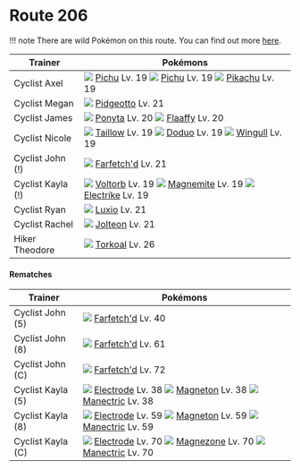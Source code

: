 # Route 206

!!! note
    There are wild Pokémon on this route. You can find out more [here](/wild_pokemon/route_206/).


Trainer                    | Pokémons
---                        | ---
Cyclist Axel               | ![][172]  [Pichu] Lv. 19  ![][172]  [Pichu] Lv. 19  ![][025]  [Pikachu] Lv. 19
Cyclist Megan              | ![][017]  [Pidgeotto] Lv. 21
Cyclist James              | ![][077]  [Ponyta] Lv. 20  ![][180]  [Flaaffy] Lv. 20
Cyclist Nicole             | ![][276]  [Taillow] Lv. 19  ![][084]  [Doduo] Lv. 19  ![][278]  [Wingull] Lv. 19
Cyclist John (!)           | ![][083]  [Farfetch'd] Lv. 21
Cyclist Kayla (!)          | ![][100]  [Voltorb] Lv. 19  ![][081]  [Magnemite] Lv. 19  ![][309]  [Electrike] Lv. 19
Cyclist Ryan               | ![][404]  [Luxio] Lv. 21
Cyclist Rachel             | ![][135]  [Jolteon] Lv. 21
Hiker Theodore             | ![][324]  [Torkoal] Lv. 26

#### Rematches

Trainer                    | Pokémons
---                        | ---
Cyclist John (5)           | ![][083]  [Farfetch'd] Lv. 40
Cyclist John (8)           | ![][083]  [Farfetch'd] Lv. 61
Cyclist John (C)           | ![][083]  [Farfetch'd] Lv. 72
Cyclist Kayla (5)          | ![][101]  [Electrode] Lv. 38  ![][082]  [Magneton] Lv. 38  ![][310]  [Manectric] Lv. 38
Cyclist Kayla (8)          | ![][101]  [Electrode] Lv. 59  ![][082]  [Magneton] Lv. 59  ![][310]  [Manectric] Lv. 59
Cyclist Kayla (C)          | ![][101]  [Electrode] Lv. 70  ![][462]  [Magnezone] Lv. 70  ![][310]  [Manectric] Lv. 70


[Pidgeotto]: /pokemon_changes/017/
[Pikachu]: /pokemon_changes/025/
[Ponyta]: /pokemon_changes/077/
[Magnemite]: /pokemon_changes/081/
[Magneton]: /pokemon_changes/082/
[Farfetch'd]: /pokemon_changes/083/
[Doduo]: /pokemon_changes/084/
[Voltorb]: /pokemon_changes/100/
[Electrode]: /pokemon_changes/101/
[Jolteon]: /pokemon_changes/135/
[Pichu]: /pokemon_changes/172/
[Flaaffy]: /pokemon_changes/180/
[Taillow]: /pokemon_changes/276/
[Wingull]: /pokemon_changes/278/
[Electrike]: /pokemon_changes/309/
[Manectric]: /pokemon_changes/310/
[Torkoal]: /pokemon_changes/324/
[Luxio]: /pokemon_changes/404/
[Magnezone]: /pokemon_changes/462/
[017]: /img/pokemon/017.png
[025]: /img/pokemon/025.png
[077]: /img/pokemon/077.png
[081]: /img/pokemon/081.png
[082]: /img/pokemon/082.png
[083]: /img/pokemon/083.png
[084]: /img/pokemon/084.png
[100]: /img/pokemon/100.png
[101]: /img/pokemon/101.png
[135]: /img/pokemon/135.png
[172]: /img/pokemon/172.png
[180]: /img/pokemon/180.png
[276]: /img/pokemon/276.png
[278]: /img/pokemon/278.png
[309]: /img/pokemon/309.png
[310]: /img/pokemon/310.png
[324]: /img/pokemon/324.png
[404]: /img/pokemon/404.png
[462]: /img/pokemon/462.png

